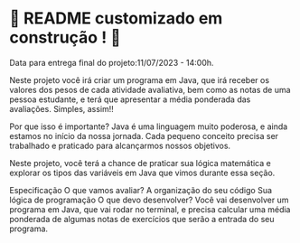 # :construction: README customizado em construção ! :construction:


Data para entrega final do projeto:11/07/2023 - 14:00h.


Neste projeto você irá criar um programa em Java, que irá receber os valores dos pesos de cada atividade avaliativa, bem como as notas de uma pessoa estudante, e terá que apresentar a média ponderada das avaliações. Simples, assim!!

Por que isso é importante?
Java é uma linguagem muito poderosa, e ainda estamos no início da nossa jornada. Cada pequeno conceito precisa ser trabalhado e praticado para alcançarmos nossos objetivos.

Neste projeto, você terá a chance de praticar sua lógica matemática e explorar os tipos das variáveis em Java que vimos durante essa seção.

Especificação
O que vamos avaliar?
A organização do seu código
Sua lógica de programação
O que devo desenvolver?
Você vai desenvolver um programa em Java, que vai rodar no terminal, e precisa calcular uma média ponderada de algumas notas de exercícios que serão a entrada do seu programa.
